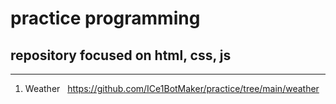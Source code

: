 # practice programming

## repository focused on html, css, js
-----------------------------------

1. Weather&nbsp;&nbsp;&nbsp;https://github.com/ICe1BotMaker/practice/tree/main/weather
